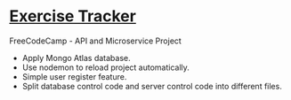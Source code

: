 # [Exercise Tracker](https://www.freecodecamp.org/learn/apis-and-microservices/apis-and-microservices-projects/exercise-tracker)
FreeCodeCamp - API and Microservice Project

- Apply Mongo Atlas database.
- Use nodemon to reload project automatically.
- Simple user register feature.
- Split database control code and server control code into different files.
